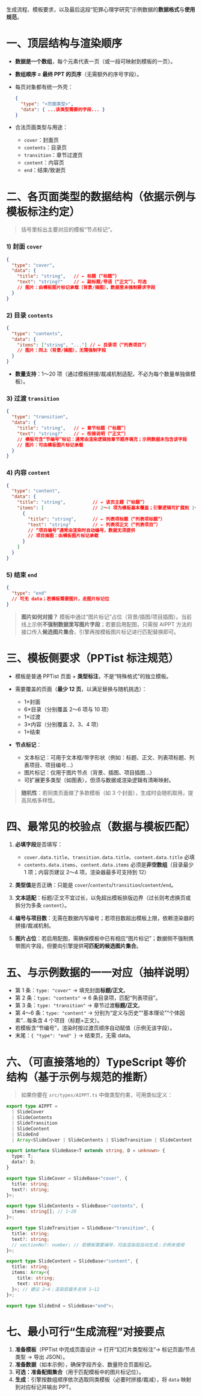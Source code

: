 生成流程、模板要求，以及最后这段“犯罪心理学研究”示例数据的**数据格式**与**使用规范**。

# 一、顶层结构与渲染顺序

* **数据是一个数组**，每个元素代表一页（或一段可映射到模板的一页）。
* **数组顺序 = 最终 PPT 的页序**（无需额外的序号字段）。
* 每页对象都有统一外壳：

  ```json
  {
    "type": "<页面类型>",
    "data": { ...该类型需要的字段... }
  }
  ```
* 合法页面类型与用途：

  * `cover`：封面页
  * `contents`：目录页
  * `transition`：章节过渡页
  * `content`：内容页
  * `end`：结束/致谢页

# 二、各页面类型的数据结构（依据示例与模板标注约定）

> 括号里标出主要对应的模板“节点标记”。

### 1) 封面 `cover`

```json
{
  "type": "cover",
  "data": {
    "title": "string",   // ← 标题（“标题”）
    "text": "string?"    // ← 副标题/导语（“正文”），可选
    // 图片：由模板图片标记承载（背景/插图），数据里未强制要求字段
  }
}
```

### 2) 目录 `contents`

```json
{
  "type": "contents",
  "data": {
    "items": ["string", "..."] // ← 目录项（“列表项目”）
    // 图片：同上（背景/插图），无需强制字段
  }
}
```

* **数量支持**：1～20 项（通过模板拼接/裁减机制适配，不必为每个数量单独做模板）。

### 3) 过渡 `transition`

```json
{
  "type": "transition",
  "data": {
    "title": "string",   // ← 章节标题（“标题”）
    "text": "string?"    // ← 衔接说明（“正文”）
    // 模板可含“节编号”标记：通常由渲染逻辑按章节顺序填充；示例数据未包含该字段
    // 图片：可由模板图片标记承载
  }
}
```

### 4) 内容 `content`

```json
{
  "type": "content",
  "data": {
    "title": "string",          // ← 该页主题（“标题”）
    "items": [                  // 2～4 项为模板基本覆盖；引擎逻辑可扩展到 1～12
      {
        "title": "string",      // ← 列表项标题（“列表项标题”）
        "text": "string"        // ← 列表项正文（“列表项目”）
        // “项目编号”通常由渲染时自动编号，数据无须提供
        // 项目插图：由模板图片标记承载
      }
    ]
  }
}
```

### 5) 结束 `end`

```json
{
  "type": "end"
  // 可无 data；若模板需要图片，走图片标记位
}
```

> **图片如何对接？**
> 模板中通过“图片标记”占位（背景/插图/项目插图）。当前线上示例**不强制数据里写图片字段**；若要启用配图，只需按 AIPPT 方法的接口传入**候选图片集合**，引擎再按模板图片标记进行匹配替换即可。

# 三、模板侧要求（PPTist 标注规范）

* 模板是普通 PPTist 页面 + **类型标注**，不是“特殊格式”的独立模板。
* 需要覆盖的页面（**最少 12 页**，以满足替换与随机挑选）：

  * 1×封面
  * 6×目录（分别覆盖 2～6 项与 10 项）
  * 1×过渡
  * 3×内容（分别覆盖 2、3、4 项）
  * 1×结束
* **节点标记**：

  * 文本标记：可用于文本框/带字形状（例如：标题、正文、列表项标题、列表项目、项目编号…）
  * 图片标记：仅用于图片节点（背景、插图、项目插图…）
  * 可扩展更多类型（如图表），但须与数据或渲染逻辑有清晰映射。

> **随机性**：若同类页面做了多款模板（如 3 个封面），生成时会随机取用，提高风格多样性。

# 四、最常见的校验点（数据与模板匹配）

1. **必填字段**是否填写：

   * `cover.data.title`、`transition.data.title`、`content.data.title` 必填
   * `contents.data.items`、`content.data.items` 必须是**非空数组**（目录最少 1 项；内容页建议 2～4 项，渲染器最多可支持到 12）
2. **类型值**是否正确：只能是 `cover`/`contents`/`transition`/`content`/`end`。
3. **文本适配**：标题/正文不宜过长，以免超出模板排版边界（过长则考虑换页或拆分为多条 `content`）。
4. **编号与项目数**：无需在数据内写编号；若项目数超出模板上限，依赖渲染器的拼接/裁减机制。
5. **图片占位**：若启用配图，需确保模板中已有相应“图片标记”；数据侧不强制携带图片字段，但要向引擎提供**可匹配的候选图片集合**。

# 五、与示例数据的一一对应（抽样说明）

* 第 1 条：`type: "cover"` → 填充封面**标题/正文**。
* 第 2 条：`type: "contents"` → 6 条目录项，匹配“列表项目”。
* 第 3 条：`type: "transition"` → 章节过渡**标题/正文**。
* 第 4～6 条：`type: "content"` → 分别为“定义与历史”“基本理论”“个体因素”…每条含 4 个项目（标题+正文）。
* 若模板含“节编号”，渲染时按过渡页顺序自动赋值（示例无该字段）。
* 末尾：`{ "type": "end" }` → 结束页，无需 data。

# 六、（可直接落地的）TypeScript 等价结构（基于示例与规范的推断）

> 如果你要在 `src/types/AIPPT.ts` 中做类型约束，可用类似定义：

```ts
export type AIPPT =
  | SlideCover
  | SlideContents
  | SlideTransition
  | SlideContent
  | SlideEnd
  | Array<SlideCover | SlideContents | SlideTransition | SlideContent | SlideEnd>;

export interface SlideBase<T extends string, D = unknown> {
  type: T;
  data?: D;
}

export type SlideCover = SlideBase<"cover", {
  title: string;
  text?: string;
}>;

export type SlideContents = SlideBase<"contents", {
  items: string[]; // 1~20
}>;

export type SlideTransition = SlideBase<"transition", {
  title: string;
  text?: string;
  // sectionNo?: number; // 若模板需要编号，可由渲染层自动生成；示例未使用
}>;

export type SlideContent = SlideBase<"content", {
  title: string;
  items: Array<{
    title: string;
    text: string;
  }>; // 建议 2~4；渲染层最多支持 1~12
}>;

export type SlideEnd = SlideBase<"end">;
```

# 七、最小可行“生成流程”对接要点

1. **准备模板**（PPTist 中完成页面设计 → 打开“幻灯片类型标注”→ 标记页面/节点类型 → 导出 JSON）。
2. **准备数据**（如本示例），确保字段齐全、数量符合页面标记。
3. **可选：准备配图集合**（用于匹配模板中的图片标记位）。
4. **生成**：引擎按数组顺序依次选取同类模板（必要时拼接/裁减），将 `data` 映射到对应标记并输出 PPT。
